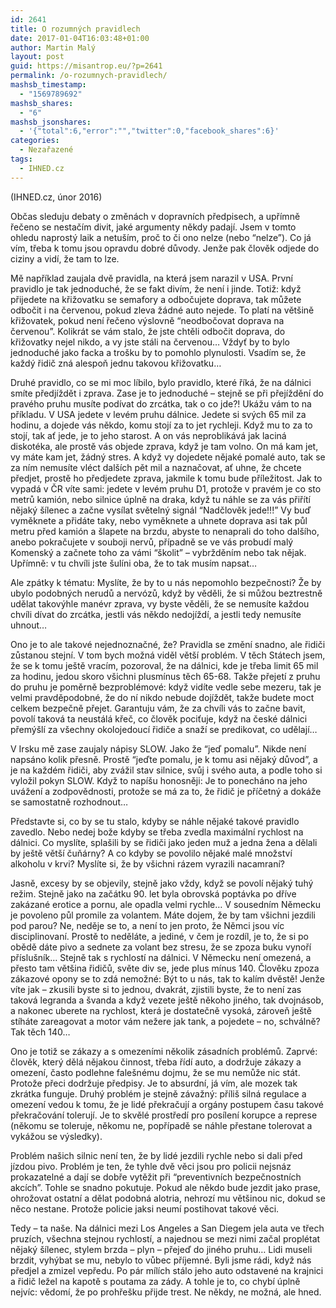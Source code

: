 ```yaml
---
id: 2641
title: O rozumných pravidlech
date: 2017-01-04T16:03:48+01:00
author: Martin Malý
layout: post
guid: https://misantrop.eu/?p=2641
permalink: /o-rozumnych-pravidlech/
mashsb_timestamp:
  - "1569789692"
mashsb_shares:
  - "6"
mashsb_jsonshares:
  - '{"total":6,"error":"","twitter":0,"facebook_shares":6}'
categories:
  - Nezařazené
tags:
  - IHNED.cz
---
```

(IHNED.cz, únor 2016)

<span style="font-weight: 400;">Občas sleduju debaty o změnách v dopravních předpisech, a upřímně řečeno se nestačím divit, jaké argumenty někdy padají. Jsem v tomto ohledu naprostý laik a netuším, proč to či ono nelze (nebo “nelze”). Co já vím, třeba k tomu jsou opravdu dobré důvody. Jenže pak člověk odjede do ciziny a vidí, že tam to lze.</span>

<span style="font-weight: 400;">Mě například zaujala dvě pravidla, na která jsem narazil v USA. První pravidlo je tak jednoduché, že se fakt divím, že není i jinde. Totiž: když přijedete na křižovatku se semafory a odbočujete doprava, tak můžete odbočit i na červenou, pokud zleva žádné auto nejede. To platí na většině křižovatek, pokud není řečeno výslovně “neodbočovat doprava na červenou”. Kolikrát se vám stalo, že jste chtěli odbočit doprava, do křižovatky nejel nikdo, a vy jste stáli na červenou… Vždyť by to bylo jednoduché jako facka a trošku by to pomohlo plynulosti. Vsadím se, že každý řidič zná alespoň jednu takovou křižovatku…</span>

<span style="font-weight: 400;">Druhé pravidlo, co se mi moc líbilo, bylo pravidlo, které říká, že na dálnici smíte předjíždět i zprava. Zase je to jednoduché &#8211; stejně se při přejíždění do pravého pruhu musíte podívat do zrcátka, tak o co jde?! Ukážu vám to na příkladu. V USA jedete v levém pruhu dálnice. Jedete si svých 65 mil za hodinu, a dojede vás někdo, komu stojí za to jet rychleji. Když mu to za to stojí, tak ať jede, je to jeho starost. A on vás neproblikává jak laciná diskotéka, ale prostě vás objede zprava, když je tam volno. On má kam jet, vy máte kam jet, žádný stres. A když vy dojedete nějaké pomalé auto, tak se za ním nemusíte vléct dalších pět mil a naznačovat, ať uhne, že chcete předjet, prostě ho předjedete zprava, jakmile k tomu bude příležitost. Jak to vypadá v ČR víte sami: jedete v levém pruhu D1, protože v pravém je co sto metrů kamión, nebo silnice úplně na draka, když tu náhle se za vás přiřítí nějaký šílenec a začne vysílat světelný signál “Nadčlověk jede!!!” Vy buď vyměknete a přidáte taky, nebo vyměknete a uhnete doprava asi tak půl metru před kamión a šlapete na brzdu, abyste to nenaprali do toho dalšího, anebo pokračujete v souboji nervů, případně se ve vás probudí malý Komenský a začnete toho za vámi “školit” &#8211; vybržděním nebo tak nějak. Upřímně: v tu chvíli jste šulíni oba, že to tak musím napsat…</span>

<span style="font-weight: 400;">Ale zpátky k tématu: Myslíte, že by to u nás nepomohlo bezpečnosti? Že by ubylo podobných nerudů a nervózů, když by věděli, že si můžou beztrestně udělat takovýhle manévr zprava, vy byste věděli, že se nemusíte každou chvíli dívat do zrcátka, jestli vás někdo nedojíždí, a jestli tedy nemusíte uhnout…</span>

<span style="font-weight: 400;">Ono je to ale takové nejednoznačné, že? Pravidla se změní snadno, ale řidiči zůstanou stejní. V tom bych možná viděl větší problém. V těch Státech jsem, že se k tomu ještě vracím, pozoroval, že na dálnici, kde je třeba limit 65 mil za hodinu, jedou skoro všichni plusmínus těch 65-68. Takže přejetí z pruhu do pruhu je poměrně bezproblémové: když vidíte vedle sebe mezeru, tak je velmi pravděpodobné, že do ní nikdo nebude dojíždět, takže budete moct celkem bezpečně přejet. Garantuju vám, že za chvíli vás to začne bavit, povolí taková ta neustálá křeč, co člověk pociťuje, když na české dálnici přemýšlí za všechny okolojedoucí řidiče a snaží se predikovat, co udělají…</span>

<span style="font-weight: 400;">V Irsku mě zase zaujaly nápisy SLOW. Jako že “jeď pomalu”. Nikde není napsáno kolik přesně. Prostě “jeďte pomalu, je k tomu asi nějaký důvod”, a je na každém řidiči, aby zvážil stav silnice, svůj i svého auta, a podle toho si vyložil pokyn SLOW. Když to napíšu honosněji: Je to ponecháno na jeho uvážení a zodpovědnosti, protože se má za to, že řidič je příčetný a dokáže se samostatně rozhodnout…</span>

<span style="font-weight: 400;">Představte si, co by se tu stalo, kdyby se náhle nějaké takové pravidlo zavedlo. Nebo nedej bože kdyby se třeba zvedla maximální rychlost na dálnici. Co myslíte, splašili by se řidiči jako jeden muž a jedna žena a dělali by ještě větší čuňárny? A co kdyby se povolilo nějaké malé množství alkoholu v krvi? Myslíte si, že by všichni rázem vyrazili nacamraní?</span>

<span style="font-weight: 400;">Jasně, excesy by se objevily, stejně jako vždy, když se povolí nějaký tuhý režim. Stejně jako na začátku 90. let byla obrovská poptávka po dříve zakázané erotice a pornu, ale opadla velmi rychle… V sousedním Německu je povoleno půl promile za volantem. Máte dojem, že by tam všichni jezdili pod parou? Ne, neděje se to, a není to jen proto, že Němci jsou víc disciplinovaní. Prostě to neděláte, a jediné, v čem je rozdíl, je to, že si po obědě dáte pivo a sednete za volant bez stresu, že se zpoza buku vynoří příslušník… Stejně tak s rychlostí na dálnici. V Německu není omezená, a přesto tam většina řidičů, světe div se, jede plus mínus 140. Člověku zpoza zákazové opony se to zdá nemožné: Být to u nás, tak to kalím dvěstě! Jenže víte jak &#8211; zkusili byste si to jednou, dvakrát, zjistili byste, že to není zas taková legranda a švanda a když vezete ještě někoho jiného, tak dvojnásob, a nakonec uberete na rychlost, která je dostatečně vysoká, zároveň ještě stíháte zareagovat a motor vám nežere jak tank, a pojedete &#8211; no, schválně? Tak těch 140&#8230;</span>

<span style="font-weight: 400;">Ono je totiž se zákazy a s omezeními několik zásadních problémů. Zaprvé: člověk, který dělá nějakou činnost, třeba řídí auto, a dodržuje zákazy a omezení, často podlehne falešnému dojmu, že se mu nemůže nic stát. Protože přeci dodržuje předpisy. Je to absurdní, já vím, ale mozek tak zkrátka funguje. Druhý problém je stejně závažný: příliš silná regulace a omezení vedou k tomu, že je lidé překračují a orgány postupem času takové překračování tolerují. Je to skvělé prostředí pro posílení korupce a represe (někomu se toleruje, někomu ne, popřípadě se náhle přestane tolerovat a vykážou se výsledky).</span>

<span style="font-weight: 400;">Problém našich silnic není ten, že by lidé jezdili rychle nebo si dali před jízdou pivo. Problém je ten, že tyhle dvě věci jsou pro policii nejsnáz prokazatelné a dají se dobře vytěžit při “preventivních bezpečnostních akcích”. Tohle se snadno pokutuje. Pokud ale někdo bude jezdit jako prase, ohrožovat ostatní a dělat podobná alotria, nehrozí mu většinou nic, dokud se něco nestane. Protože policie jaksi neumí postihovat takové věci. </span>

<span style="font-weight: 400;">Tedy &#8211; ta naše. Na dálnici mezi Los Angeles a San Diegem jela auta ve třech pruzích, všechna stejnou rychlostí, a najednou se mezi nimi začal proplétat nějaký šílenec, stylem brzda &#8211; plyn &#8211; přejeď do jiného pruhu… Lidi museli brzdit, vyhýbat se mu, nebylo to vůbec příjemné. Byli jsme rádi, když nás předjel a zmizel vepředu. Po pár mílích stálo jeho auto odstavené na krajnici a řidič ležel na kapotě s poutama za zády. A tohle je to, co chybí úplně nejvíc: vědomí, že po prohřešku přijde trest. Ne někdy, ne možná, ale hned.</span>